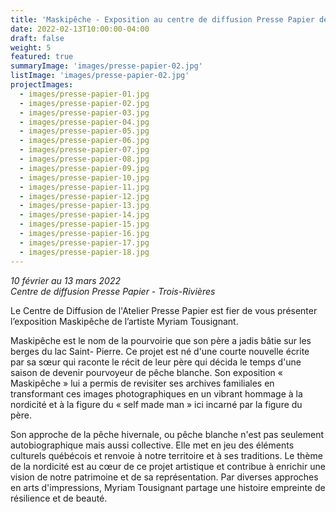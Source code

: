 ```yaml
---
title: 'Maskipêche - Exposition au centre de diffusion Presse Papier de Trois-Rivières'
date: 2022-02-13T10:00:00-04:00
draft: false
weight: 5
featured: true
summaryImage: 'images/presse-papier-02.jpg'
listImage: 'images/presse-papier-02.jpg'
projectImages:
  - images/presse-papier-01.jpg
  - images/presse-papier-02.jpg
  - images/presse-papier-03.jpg
  - images/presse-papier-04.jpg
  - images/presse-papier-05.jpg
  - images/presse-papier-06.jpg
  - images/presse-papier-07.jpg
  - images/presse-papier-08.jpg
  - images/presse-papier-09.jpg
  - images/presse-papier-10.jpg
  - images/presse-papier-11.jpg
  - images/presse-papier-12.jpg
  - images/presse-papier-13.jpg
  - images/presse-papier-14.jpg
  - images/presse-papier-15.jpg
  - images/presse-papier-16.jpg
  - images/presse-papier-17.jpg
  - images/presse-papier-18.jpg
---
```


_10 février au 13 mars 2022  
Centre de diffusion Presse Papier - Trois-Rivières_

Le Centre de Diffusion de l'Atelier Presse Papier est fier de vous présenter l’exposition Maskipêche de l’artiste Myriam Tousignant.

Maskipêche est le nom de la pourvoirie que son père a jadis bâtie sur les berges du lac Saint-
Pierre. Ce projet est né d'une courte nouvelle écrite par sa sœur qui raconte le récit de leur père
qui décida le temps d'une saison de devenir pourvoyeur de pêche blanche. Son exposition
« Maskipêche » lui a permis de revisiter ses archives familiales en transformant ces images
photographiques en un vibrant hommage à la nordicité et à la figure du « self made man » ici
incarné par la figure du père.

Son approche de la pêche hivernale, ou pêche blanche n'est pas seulement autobiographique
mais aussi collective. Elle met en jeu des éléments culturels québécois et renvoie à notre territoire
et à ses traditions. Le thème de la nordicité est au cœur de ce projet artistique et contribue à
enrichir une vision de notre patrimoine et de sa représentation. Par diverses approches en arts
d'impressions, Myriam Tousignant partage une histoire empreinte de résilience et de beauté.